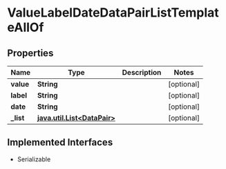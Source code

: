 

# ValueLabelDateDataPairListTemplateAllOf


## Properties

Name | Type | Description | Notes
------------ | ------------- | ------------- | -------------
**value** | **String** |  |  [optional]
**label** | **String** |  |  [optional]
**date** | **String** |  |  [optional]
**_list** | [**java.util.List&lt;DataPair&gt;**](DataPair.md) |  |  [optional]


## Implemented Interfaces

* Serializable


